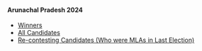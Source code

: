 #### Arunachal Pradesh 2024
  * [Winners](https://www.myneta.info/ArunachalPradesh2024/index.php?action=show_winners&sort=default)
  * [All Candidates](https://www.myneta.info/ArunachalPradesh2024/)
  * [ Re-contesting Candidates (Who were MLAs in Last Election)](https://www.myneta.info/ArunachalPradesh2024/index.php?action=recontestAssetsComparison)